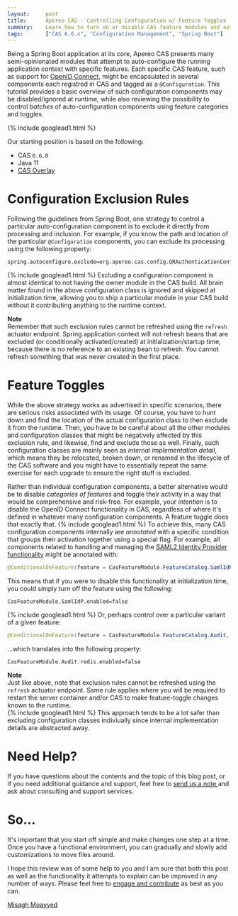 ```yaml
---
layout:     post
title:      Apereo CAS - Controlling Configuration w/ Feature Toggles
summary:    Learn how to turn on or disable CAS feature modules and auto-configuration components.
tags:       ["CAS 6.6.x", "Configuration Management", "Spring Boot"]
---
```


Being a Spring Boot application at its core, Apereo CAS presents many semi-opinionated modules that attempt to auto-configure the running application context with specific features. Each specific CAS feature, such as support for [OpenID Connect](https://apereo.github.io/cas/development/protocol/OIDC-Protocol.html), might be encapsulated in several components each registred in CAS and tagged as a `@Configuration`. This tutorial provides a basic overview of such configuration components may be disabled/ignored at runtime, while also reviewing the possibility to control *batches* of auto-configuration components using feature categories and toggles.

{% include googlead1.html  %}

Our starting position is based on the following:

- CAS `6.6.0`
- Java 11
- [CAS Overlay](https://github.com/apereo/cas-overlay-template)
 
# Configuration Exclusion Rules

Following the guidelines from Spring Boot, one strategy to control a particular auto-configuration component is to exclude it directly from processing and inclusion. For example, if you know the path and location of the particular `@Configuration` components, you can exclude its processing using the following property:

```properties
spring.autoconfigure.exclude=org.apereo.cas.config.QRAuthenticationConfiguration
```
{% include googlead1.html  %}
Excluding a configuration component is almost identical to not having the owner module in the CAS build. All brain matter found in the above configuration class is ignored and skipped at initialization time, allowing you to ship a particular module in your CAS build without it contributing anything to the runtime context. 

<div class="alert alert-info">
  <strong>Note</strong><br/>Remember that such exclusion rules cannot be refreshed using the <code>refresh</code> actuator endpoint. Spring application context will not refresh beans that are excluded (or conditionally activated/created) at initialization/startup time, because there is no reference to an existing bean to refresh. You cannot refresh something that was never created in the first place. 
</div>

# Feature Toggles

While the above strategy works as advertised in specific scenarios, there are serious risks associated with its usage. Of course, you have to hunt down and find the location of the actual configuration class to then exclude it from the runtime. Then, you have to be careful about all the other modules and configuration classes that might be negatively affected by this exclusion rule, and likewise, find and exclude those as well. Finally, such configuration classes are mainly seen as *internal implementation detail*, which means they be relocated, broken down, or renamed in the lifecycle of the CAS software and you might have to essentially repeat the same exercise for each upgrade to ensure the right stuff is excluded. 

Rather than individual configuration components, a better alternative would be to disable *categories of features* and toggle their activity in a way that would be comprehensive and risk-free. For example, your *intention* is to disable the OpenID Connect functionality in CAS, regardless of where it's defined in whatever many configuration components. A feature toggle does that exactly that. 
{% include googlead1.html  %}
To achieve this, many CAS configuration components internally are *annotated* with a specific condition that groups their activation together using a special flag. For example, all components related to handling and managing the [SAML2 Identity Provider functionality](https://apereo.github.io/cas/development/authentication/Configuring-SAML2-Authentication.html) might be annotated with:

```java
@ConditionalOnFeature(feature = CasFeatureModule.FeatureCatalog.SamlIdP)
```

This means that if you were to disable this functionality at initialization time, you could simply turn off the feature using the following:

```properties
CasFeatureModule.SamlIdP.enabled=false
```
{% include googlead1.html  %}
Or, perhaps control over a particular variant of a given feature:

```java
@ConditionalOnFeature(feature = CasFeatureModule.FeatureCatalog.Audit, module = "redis")
```

...which translates into the following property:

```properties
CasFeatureModule.Audit.redis.enabled=false
```

<div class="alert alert-info">
  <strong>Note</strong><br/>Just like above, note that exclusion rules cannot be refreshed using the <code>refresh</code> actuator endpoint. Same rule applies where you will be required to restart the server container and/or CAS to make feature-toggle changes known to the runtime.
</div>
{% include googlead1.html  %}
This approach tends to be a lot safer than excluding configuration classes indiviually since internal implementation details are abstracted away.

# Need Help?

If you have questions about the contents and the topic of this blog post, or if you need additional guidance and support, feel free to [send us a note ](/#contact-section-header) and ask about consulting and support services.

# So...

It's important that you start off simple and make changes one step at a time. Once you have a functional environment, you can gradually and slowly add customizations to move files around.

I hope this review was of some help to you and I am sure that both this post as well as the functionality it attempts to explain can be improved in any number of ways. Please feel free to [engage and contribute](https://apereo.github.io/cas/developer/Contributor-Guidelines.html) as best as you can.

[Misagh Moayyed](https://fawnoos.com)
